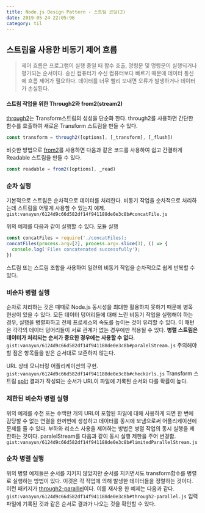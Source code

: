 ```yaml
---
title: Node.js Design Pattern - 스트림 코딩(2)
date: 2019-05-24 22:05:96
category: til
---
```


## 스트림을 사용한 비동기 제어 흐름
> 제어 흐름은 프로그램이 실행 중일 때 함수 호출, 명령문 및 명령문이 실행되거나 평가되는 순서이다. 송신 컴퓨터가 수신 컴퓨터보다 빠르기 때문에 데이터 통신에 흐름 제어가 필요하다. 데이터를 너무 빨리 보내면 오류가 발생하거나 데이터가 손실된다.

#### 스트림 작업을 위한 Through2와 from2(stream2)
[through2](https://npmjs.org/package/through2)는 Transform스트림의 성성을 단순화 한다. through2를 사용하면 간단한 함수를 호출하여 새로운 Transform 스트림을 만들 수 있다.
```javascript
const transform = through2([options], [_transform], [_flush])
```
비슷한 방법으로 [from2](https://npmjs.org/package/from2)를 사용하면 다음과 같은 코드를 사용하여 쉽고 간결하게 Readable 스트림을 만들 수 있다.
```javascript
const readable = from2([options], _read)
```

### 순차 실행
기본적으로 스트림은 순차적으로 데이터를 처리한다. 비동기 작업을 순차적으로 처리하는데 스트림을 어떻게 사용할 수 있는지 예제.
`gist:vanayun/6124d9c66d582df14f941188de0e3c8b#concatFile.js`

위의 예제를 다음과 같이 실행할 수 있다. 모듈 실행
```javascript
const concatFiles = require('./concatFiles);
concatFiles(process.argv[2], process.argv.slice(3), () => {
  console.log('Files concatenated successfully');
})
```
스트림 또는 스트림 조합을 사용하여 일련의 비동기 작업을 순차적으로 쉽게 반복할 수 있다.

### 비순차 병렬 실행
순차로 처리하는 것은 때때로 Node.js 동시성을 최대한 활용하지 못하기 때문에 병목 현상이 있을 수 있다.
모든 데이터 덩어리들에 대해 느린 비동기 작업을 실행해야 하는 경우, 실행을 병렬화하고 전체 프로세스의 속도를 높이는 것이 유리할 수 있다. 이 패턴은 각각의 데이터 덩어리들이 서로 관계가 없는 경우에만 적용될 수 있다.
**병렬 스트림은 데이터가 처리되는 순서가 중요한 경우에는 사용할 수 없다.**
`gist:vanayun/6124d9c66d582df14f941188de0e3c8b#paralelStream.js`
주의해야 할 점은 항목들을 받은 순서대로 보존하지 않는다.

URL 상태 모니터링 어플리케이션의 구현.
`gist:vanayun/6124d9c66d582df14f941188de0e3c8b#checkUrls.js`
Transform 스트림 [split](https://npmjs.org/package/split)
결과가 작성되는 순서가 URL이 파일에 기록된 순서와 다를 확률이 높다.

### 제한된 비순차 병렬 실행
위의 예제를 수천 또는 수백만 개의 URL이 포함된 파일에 대해 사용하게 되면 한 번에 감당할 수 없는 연결을 한꺼번에 생성하고 데이터를 동시에 보냄으로써 어플리케이션에 문제를 줄 수 있다. 부하와 리소스 사용을 제어하는 방법은 병렬 작업의 동시 실행을 제한하는 것이다. paralelStream를 다음과 같이 동시 실행 제한을 주어 변경함.
`gist:vanayun/6124d9c66d582df14f941188de0e3c8b#limitedParallelStream.js`

### 순차 병렬 실행
위의 병렬 예제들은 순서를 지키지 않았지만 순서를 지키면서도 transform함수를 병렬로 실행하는 방법이 있다.
이것은 각 작업에 의해 발생한 데이터들을 정렬하는 것이다. 이런 패키지가
[through2-paralllel](https://npmjs.org/package/through2-parallel)이다. 이를 재사용 한 예제는 다음과 같다.
`gist:vanayun/6124d9c66d582df14f941188de0e3c8b#through2-parallel.js`
입력 파일에 기록된 것과 같은 순서로 결과가 나오는 것을 확인할 수 있다.